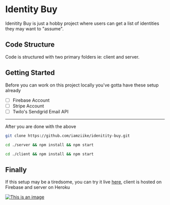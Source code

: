 # Identity Buy

Idenitity Buy is just a hobby project where users can get a list of identities they may want to "assume".

## Code Structure

Code is structured with two primary folders ie: client and server.

## Getting Started

Before you can work on this project locally you've gotta have these setup already

- [ ] Firebase Account
- [ ] Stripe Account
- [ ] Twilo's Sendgrid Email API

---

After you are done with the above

```bash
git clone https://github.com/iamziike/idenitity-buy.git

cd ./server && npm install && npm start

cd ./client && npm install && npm start
```

## Finally

If this setup may be a tiredsome, you can try it live [here](https://identity-buy-9ffa8.web.app/), client is hosted on Firebase and server on Heroku

 [![This is an image](https://res.cloudinary.com/ziike/image/upload/v1648304502/identity-buy-9ffa8.web.app_xuzh29.jpg)](https://identity-buy-9ffa8.web.app/)
